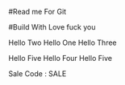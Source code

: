 #Read me For Git


#Build With Love fuck you   



Hello Two
Hello One
Hello Three


Hello Five
Hello Four
Hello Five


Sale Code : SALE